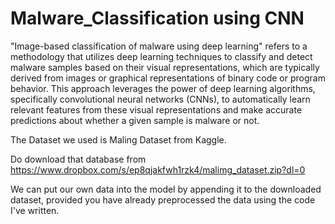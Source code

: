 # Malware_Classification using CNN

"Image-based classification of malware using deep learning" refers to a methodology that utilizes deep learning techniques to classify and detect malware samples based on their visual representations, which are typically derived from images or graphical representations of binary code or program behavior. This approach leverages the power of deep learning algorithms, specifically convolutional neural networks (CNNs), to automatically learn relevant features from these visual representations and make accurate predictions about whether a given sample is malware or not.

The Dataset we used is Maling Dataset from Kaggle.

Do download that database from https://www.dropbox.com/s/ep8qjakfwh1rzk4/malimg_dataset.zip?dl=0

We can put our own data into the model by appending it to the downloaded dataset, provided you have already preprocessed the data using the code I've written.




